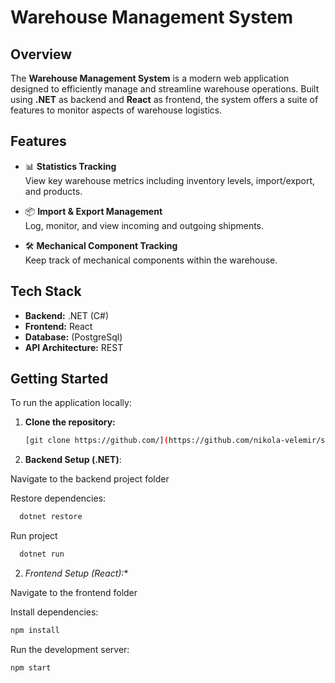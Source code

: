 # Warehouse Management System

## Overview

The **Warehouse Management System** is a modern web application designed to efficiently manage and streamline warehouse operations. Built using **.NET** as backend and **React** as frontend, the system offers a suite of features to monitor aspects of warehouse logistics.

## Features

- 📊 **Statistics Tracking**  
  View key warehouse metrics including inventory levels, import/export, and products.

- 📦 **Import & Export Management**  
  Log, monitor, and view incoming and outgoing shipments.

- 🛠️ **Mechanical Component Tracking**  
  Keep track of mechanical components within the warehouse.
  
## Tech Stack

- **Backend:** .NET (C#)
- **Frontend:** React
- **Database:** (PostgreSql)
- **API Architecture:** REST

## Getting Started

To run the application locally:

1. **Clone the repository:**
   ```bash
   [git clone https://github.com/](https://github.com/nikola-velemir/sretotest.git)
2. **Backend Setup (.NET)**:

Navigate to the backend project folder

Restore dependencies:

```bash
  dotnet restore
```

Run project
```bash
  dotnet run
```
2. *Frontend Setup (React):**

Navigate to the frontend folder

Install dependencies:
``` bash
npm install
```
Run the development server:
```bash
npm start
```
  
